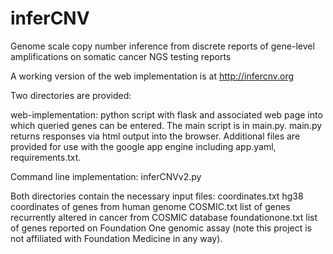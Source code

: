 # inferCNV
Genome scale copy number inference from discrete reports of gene-level amplifications on somatic cancer NGS testing reports

A working version of the web implementation is at http://infercnv.org

Two directories are provided:

web-implementation:
python script with flask and associated web page into which queried genes can be entered. 
The main script is in main.py.
main.py returns responses via html output into the browser.
Additional files are provided for use with the google app engine including app.yaml, requirements.txt.

Command line implementation:
inferCNVv2.py

Both directories contain the necessary input files:
coordinates.txt hg38 coordinates of genes from human genome
COSMIC.txt list of genes recurrently altered in cancer from COSMIC database
foundationone.txt list of genes reported on Foundation One genomic assay (note this project is not affiliated with Foundation Medicine in any way).


